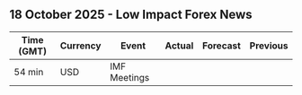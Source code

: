 ## 18 October 2025 - Low Impact Forex News

| Time (GMT) | Currency | Event | Actual | Forecast | Previous |
|------|----------|-------|--------|----------|----------|
| 54 min | USD | IMF Meetings |  |  |  |
